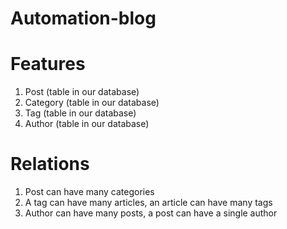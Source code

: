 # Automation-blog

Features
========

1. Post (table in our database)
2. Category (table in our database)
3. Tag (table in our database)
5. Author (table in our database)

Relations
========

1. Post can have many categories
2. A tag can have many articles, an article can have many tags
3. Author can have many posts, a post can have a single author

